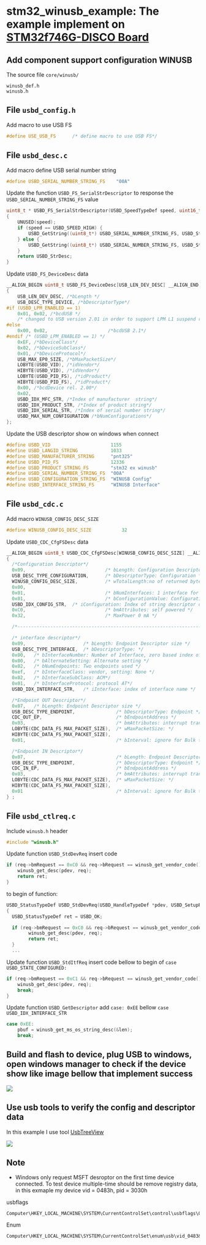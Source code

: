 # stm32_winusb_example: The example implement on [STM32f746G-DISCO Board](https://www.st.com/en/evaluation-tools/32f746gdiscovery.html)

## Add component support configuration WINUSB
The source file `core/winusb/`
```
winusb_def.h
winusb.h
```

## File `usbd_config.h`
Add macro to use USB FS
```C
#define USE_USB_FS		/* define macro to use USB FS*/
```

## File `usbd_desc.c`

Add macro define USB serial number string
```C
#define USBD_SERIAL_NUMBER_STRING_FS	"00A"
```

Update the function `USBD_FS_SerialStrDescriptor` to response the `USBD_SERIAL_NUMBER_STRING_FS` value
```C
uint8_t * USBD_FS_SerialStrDescriptor(USBD_SpeedTypeDef speed, uint16_t *length)
{
	UNUSED(speed);
	if (speed == USBD_SPEED_HIGH) {
		USBD_GetString((uint8_t*) USBD_SERIAL_NUMBER_STRING_FS, USBD_StrDesc, length);
	} else {
		USBD_GetString((uint8_t*) USBD_SERIAL_NUMBER_STRING_FS, USBD_StrDesc, length);
	}
	return USBD_StrDesc;
}
```

Update `USBD_FS_DeviceDesc` data
```C
__ALIGN_BEGIN uint8_t USBD_FS_DeviceDesc[USB_LEN_DEV_DESC] __ALIGN_END =
{
	USB_LEN_DEV_DESC, /*bLength */
	USB_DESC_TYPE_DEVICE, /*bDescriptorType*/
#if (USBD_LPM_ENABLED == 1)
	0x01, 0x02, /*bcdUSB */
	/* changed to USB version 2.01 in order to support LPM L1 suspend resume test of USBCV3.0*/
#else
	0x00, 0x02,                      /*bcdUSB 2.1*/
#endif /* (USBD_LPM_ENABLED == 1) */
	0xEF, /*bDeviceClass*/
	0x02, /*bDeviceSubClass*/
	0x01, /*bDeviceProtocol*/
	USB_MAX_EP0_SIZE, /*bMaxPacketSize*/
	LOBYTE(USBD_VID), /*idVendor*/
	HIBYTE(USBD_VID), /*idVendor*/
	LOBYTE(USBD_PID_FS), /*idProduct*/
	HIBYTE(USBD_PID_FS), /*idProduct*/
	0x00, /*bcdDevice rel. 2.00*/
	0x02,
	USBD_IDX_MFC_STR, /*Index of manufacturer  string*/
	USBD_IDX_PRODUCT_STR, /*Index of product string*/
	USBD_IDX_SERIAL_STR, /*Index of serial number string*/
	USBD_MAX_NUM_CONFIGURATION /*bNumConfigurations*/
};
```
Update the USB descriptor show on windows when connect
```C
#define USBD_VID                      1155
#define USBD_LANGID_STRING            1033
#define USBD_MANUFACTURER_STRING      "pnt325"
#define USBD_PID_FS                   12336
#define USBD_PRODUCT_STRING_FS        "stm32 ex winusb"
#define USBD_SERIAL_NUMBER_STRING_FS  "00A"
#define USBD_CONFIGURATION_STRING_FS  "WINUSB Config"
#define USBD_INTERFACE_STRING_FS      "WINUSB Interface"
```

## File `usbd_cdc.c`

Add macro `WINUSB_CONFIG_DESC_SIZE`
```C
#define WINUSB_CONFIG_DESC_SIZE           32
```

Update `USBD_CDC_CfgFSDesc` data
```C
__ALIGN_BEGIN uint8_t USBD_CDC_CfgFSDesc[WINUSB_CONFIG_DESC_SIZE] __ALIGN_END =
{
  /*Configuration Descriptor*/
  0x09,   							/* bLength: Configuration Descriptor size */
  USB_DESC_TYPE_CONFIGURATION,      /* bDescriptorType: Configuration */
  WINUSB_CONFIG_DESC_SIZE,          /* wTotalLength:no of returned bytes */
  0x00,
  0x01,   							/* bNumInterfaces: 1 interface for Game IO */
  0x01,   							/* bConfigurationValue: Configuration value */
  USBD_IDX_CONFIG_STR,  /* iConfiguration: Index of string descriptor describing the configuration */
  0xC0,   							/* bmAttributes: self powered */
  0x32,   							/* MaxPower 0 mA */

  /*---------------------------------------------------------------------------*/

  /* interface descriptor*/
  0x09,   					/* bLength: Endpoint Descriptor size */
  USB_DESC_TYPE_INTERFACE,  /* bDescriptorType: */
  0x00,   /* bInterfaceNumber: Number of Interface, zero based index of this interface */
  0x00,   /* bAlternateSetting: Alternate setting */
  0x02,   /* bNumEndpoints: Two endpoints used */
  0xef,   /* bInterfaceClass: vendor, setting: None */
  0x02,   /* bInterfaceSubClass: ACM*/
  0x01,   /* bInterfaceProtocol: protocol AT*/
  USBD_IDX_INTERFACE_STR,   /* iInterface: index of interface name */

  /*Endpoint OUT Descriptor*/
  0x07,   /* bLength: Endpoint Descriptor size */
  USB_DESC_TYPE_ENDPOINT,      			/* bDescriptorType: Endpoint */
  CDC_OUT_EP,                        	/* bEndpointAddress */
  0x03,                              	/* bmAttributes: interrupt transfer, bulk = 2*/
  LOBYTE(CDC_DATA_FS_MAX_PACKET_SIZE),  /* wMaxPacketSize: */
  HIBYTE(CDC_DATA_FS_MAX_PACKET_SIZE),
  0x01,                              	/* bInterval: ignore for Bulk transfer */

  /*Endpoint IN Descriptor*/
  0x07,   								/* bLength: Endpoint Descriptor size */
  USB_DESC_TYPE_ENDPOINT,      			/* bDescriptorType: Endpoint */
  CDC_IN_EP,                         	/* bEndpointAddress */
  0x03,                              	/* bmAttributes: interrupt transfer, bulk = 2 */
  LOBYTE(CDC_DATA_FS_MAX_PACKET_SIZE),  /* wMaxPacketSize: */
  HIBYTE(CDC_DATA_FS_MAX_PACKET_SIZE),
  0x01                               	/* bInterval: ignore for Bulk transfer */
} ;
```

## File `usbd_ctlreq.c`

Include `winusb.h` header
```C
#include "winusb.h"
```

Update function `USBD_StdDevReq` insert code

```C
if (req->bmRequest == 0xC0 && req->bRequest == winusb_get_vendor_code()) {
    winusb_get_desc(pdev, req);
    return ret;
}
```
to begin of function:
```C
USBD_StatusTypeDef USBD_StdDevReq(USBD_HandleTypeDef *pdev, USBD_SetupReqTypedef *req)
{
  USBD_StatusTypeDef ret = USBD_OK;

  if (req->bmRequest == 0xC0 && req->bRequest == winusb_get_vendor_code()) {
		winusb_get_desc(pdev, req);
		return ret;
  }
  ...
```

Update function `USBD_StdItfReq` insert code bellow to begin of `case USBD_STATE_CONFIGURED:`
```C
if (req->bmRequest == 0xC1 && req->bRequest == winusb_get_vendor_code() && req->wIndex == 0x05) {
    winusb_get_desc(pdev, req);
    break;
}    
```

Update function `USBD_GetDescriptor` add  `case: 0xEE` bellow `case USBD_IDX_INTERFACE_STR`
```C
case 0xEE:
    pbuf = winusb_get_ms_os_string_desc(&len);
    break;
```

## Build and flash to device, plug USB to windows, open windows manager to check if the device show like image bellow that implement success

<img src="image/device_manager.jpg"></img>

## Use usb tools to verify the config and descriptor data
In this example I use tool [UsbTreeView](https://www.uwe-sieber.de/usbtreeview_e.html)

<img src="image/UsbTreeView.jpg"></img>

## Note

- Windows only request MSFT desroptor on the first time device connected. To test device multiple-time should be remove registry data, in this exmaple my device vid = 0483h, pid = 3030h

usbflags
```
Computer\HKEY_LOCAL_MACHINE\SYSTEM\CurrentControlSet\control\usbflags\048330300200
```
Enum
```
Computer\HKEY_LOCAL_MACHINE\SYSTEM\CurrentControlSet\enum\usb\vid_0483&PID_3030
```